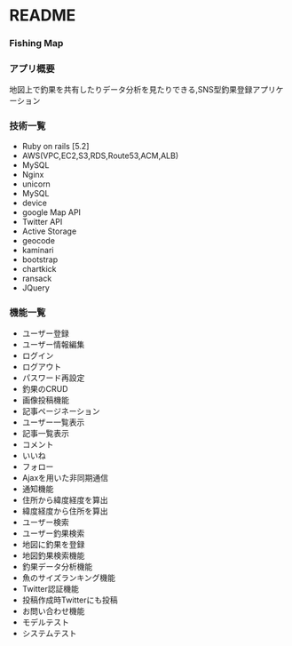 # README


### Fishing Map

### アプリ概要
 地図上で釣果を共有したりデータ分析を見たりできる,SNS型釣果登録アプリケーション
 
### 技術一覧
* Ruby on rails [5.2]
* AWS(VPC,EC2,S3,RDS,Route53,ACM,ALB)
* MySQL
* Nginx
* unicorn
* MySQL
* device
* google Map API
* Twitter API
* Active Storage
* geocode
* kaminari
* bootstrap
* chartkick
* ransack
* JQuery

### 機能一覧
* ユーザー登録
* ユーザー情報編集
* ログイン
* ログアウト
* パスワード再設定
* 釣果のCRUD
* 画像投稿機能
* 記事ページネーション
* ユーザー一覧表示
* 記事一覧表示
* コメント
* いいね
* フォロー
* Ajaxを用いた非同期通信
* 通知機能
* 住所から緯度経度を算出
* 緯度経度から住所を算出
* ユーザー検索
* ユーザー釣果検索
* 地図に釣果を登録
* 地図釣果検索機能
* 釣果データ分析機能
* 魚のサイズランキング機能
* Twitter認証機能
* 投稿作成時Twitterにも投稿
* お問い合わせ機能
* モデルテスト
* システムテスト